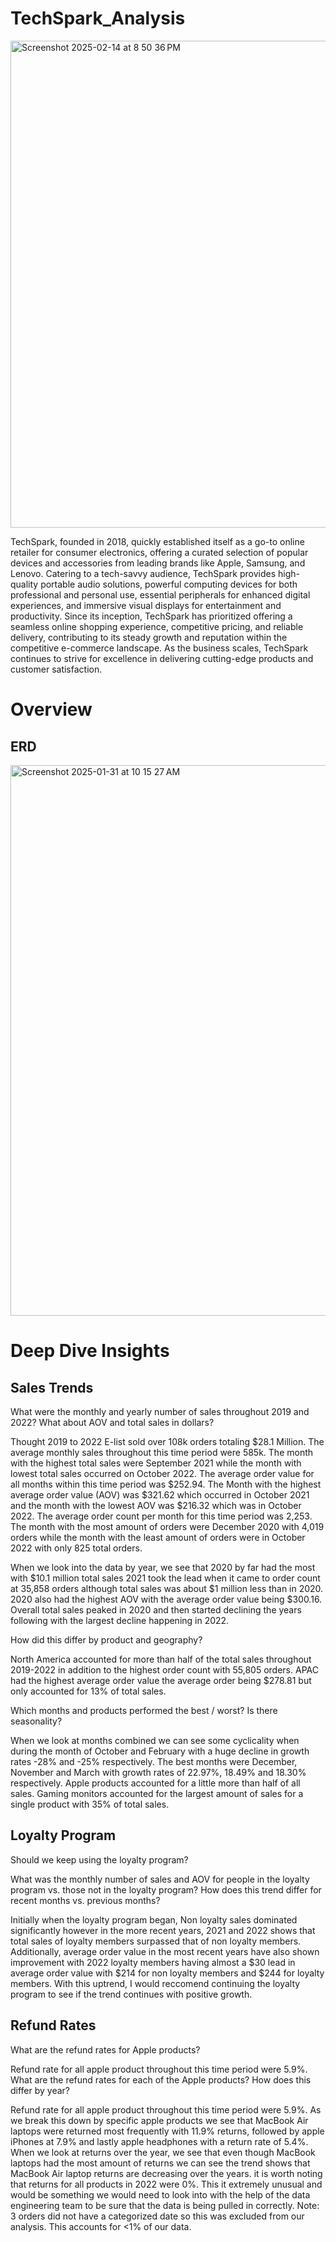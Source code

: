 # TechSpark_Analysis
<img width="779" alt="Screenshot 2025-02-14 at 8 50 36 PM" src="https://github.com/user-attachments/assets/fc2f27c9-0f43-4f0a-9466-700940c945cd" />

TechSpark, founded in 2018, quickly established itself as a go-to online retailer for consumer electronics, offering a curated selection of popular devices and accessories from leading brands like Apple, Samsung, and Lenovo.  Catering to a tech-savvy audience, TechSpark provides high-quality portable audio solutions, powerful computing devices for both professional and personal use, essential peripherals for enhanced digital experiences, and immersive visual displays for entertainment and productivity. Since its inception, TechSpark has prioritized offering a seamless online shopping experience, competitive pricing, and reliable delivery, contributing to its steady growth and reputation within the competitive e-commerce landscape. As the business scales, TechSpark continues to strive for excellence in delivering cutting-edge products and customer satisfaction.


# Overview

## ERD
<img width="881" alt="Screenshot 2025-01-31 at 10 15 27 AM" src="https://github.com/user-attachments/assets/cd07751f-5f4f-4e39-86d9-6e2d7f0cfd04" />

# Deep Dive Insights

## Sales Trends
What were the monthly and yearly number of sales throughout 2019 and 2022? What about AOV and total sales in dollars?

Thought 2019 to 2022 E-list sold over 108k orders totaling $28.1 Million. The average monthly sales throughout this time period were 585k. The month with the highest total sales were September 2021 while the month with lowest total sales occurred on October 2022. The average order value for all months within this time period was $252.94. The Month with the highest average order value (AOV) was $321.62 which occurred in October 2021 and the month with the lowest AOV was $216.32 which was in October 2022. The average order count per month for this time period was 2,253. The month with the most amount of orders were December 2020 with 4,019 orders while the month with the least amount of orders were in October 2022 with only 825 total orders. 

When we look into the data by year, we see that 2020 by far had the most with $10.1 million total sales 2021 took the lead when it came to order count at 35,858 orders although total sales was about $1 million less than in 2020. 2020 also had the highest AOV with the average order value being $300.16.  Overall total sales peaked in 2020 and then started declining the years following with the largest decline happening in 2022. 

How did this differ by product and geography?

North America accounted for more than half of the total sales throughout 2019-2022 in addition to the highest order count with 55,805 orders. APAC had the highest average order value the average order being $278.81 but only accounted for 13% of total sales. 

Which months and products performed the best / worst? Is there seasonality?

When we look at months combined we can see some cyclicality when during the month of October and February with a huge decline in growth rates -28% and -25% respectively. The best months were December, November and March with growth rates of 22.97%, 18.49% and 18.30% respectively.  Apple products accounted for a little more than half of all sales. Gaming monitors accounted for the largest amount of sales for a single product with 35% of total sales. 



## Loyalty Program
Should we keep using the loyalty program?

What was the monthly number of sales and AOV for people in the loyalty program vs. those not in the loyalty program? How does this trend differ for recent months vs. previous months?

Initially when the loyalty program began, Non loyalty sales dominated significantly however in the more recent years, 2021 and 2022 shows that total sales of loyalty members surpassed that of non loyalty members. Additionally, average order value in the most recent years have also shown improvement with 2022 loyalty members having almost a $30 lead in average order value with $214 for non loyalty members and $244 for loyalty members. With this uptrend, I would reccomend continuing the loyalty program to see if the trend continues with positive growth. 

## Refund Rates
What are the refund rates for Apple products?

Refund rate for all apple product throughout this time period were 5.9%.
What are the refund rates for each of the Apple products? How does this differ by year?

Refund rate for all apple product throughout this time period were 5.9%. As we break this down by specific apple products we see that MacBook Air laptops were returned most frequently with 11.9% returns, followed by apple iPhones at 7.9% and lastly apple headphones with a return rate of 5.4%. When we look at returns over the year, we see that even though MacBook laptops had the most amount of returns we can see the trend shows that MacBook Air laptop returns are decreasing over the years.  it is worth noting that returns for all products in 2022 were 0%. This it extremely unusual and would be something we would need to look into with the help of the data engineering team to be sure that the data is being pulled in correctly. Note: 3 orders did not have a categorized date so this was excluded from our analysis. This accounts for <1% of our data. 
